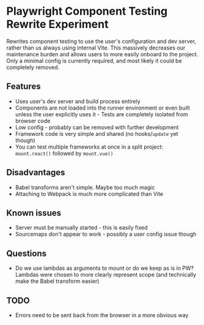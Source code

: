 # Playwright Component Testing Rewrite Experiment

Rewrites component testing to use the user's configuration and dev server, rather than us always using internal Vite. This massively decreases our maintenance burden and allows users to more easily onboard to the project. Only a minimal config is currently required, and most likely it could be completely removed.

## Features

* Uses user's dev server and build process entirely
* Components are not loaded into the runner environment or even built unless the user explicitly uses it - Tests are completely isolated from browser code
* Low config - probably can be removed with further development
* Framework code is very simple and shared (no hooks/`update` yet though)
* You can test multiple frameworks at once in a split project: `mount.react()` followed by `mount.vue()`

## Disadvantages

* Babel transforms aren't simple. Maybe too much magic
* Attaching to Webpack is much more complicated than Vite

## Known issues

* Server must be manually started - this is easily fixed
* Sourcemaps don't appear to work - possibly a user config issue though

## Questions

* Do we use lambdas as arguments to mount or do we keep as is in PW? Lambdas were chosen to more clearly represent scope (and technically make the Babel transform easier)

## TODO

* Errors need to be sent back from the browser in a more obvious way
